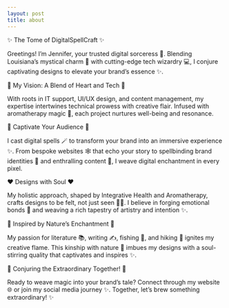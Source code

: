 ```yaml
---
layout: post
title: about
---
```


✨ The Tome of DigitalSpellCraft ✨

Greetings! I’m Jennifer, your trusted digital sorceress 🔮. Blending Louisiana’s mystical charm 🌙 with cutting-edge tech wizardry 💻, I conjure captivating designs to elevate your brand’s essence ✨.

💖 My Vision: A Blend of Heart and Tech 💖

With roots in IT support, UI/UX design, and content management, my expertise intertwines technical prowess with creative flair. Infused with aromatherapy magic 🌿, each project nurtures well-being and resonance.

🌟 Captivate Your Audience 🌟

I cast digital spells 🪄 to transform your brand into an immersive experience ✨. From bespoke websites 🕸️ that echo your story to spellbinding brand identities 🧿 and enthralling content 📢, I weave digital enchantment in every pixel.

❤️ Designs with Soul ❤️

My holistic approach, shaped by Integrative Health and Aromatherapy, crafts designs to be felt, not just seen 👀🥰. I believe in forging emotional bonds 🤝 and weaving a rich tapestry of artistry and intention ✨.

🌿 Inspired by Nature’s Enchantment 🌿

My passion for literature 📚, writing ✍️, fishing 🎣, and hiking 🥾 ignites my creative flame. This kinship with nature 🌿 imbues my designs with a soul-stirring quality that captivates and inspires ✨.

🤝 Conjuring the Extraordinary Together! 🤝

Ready to weave magic into your brand’s tale? Connect through my website 🌐 or join my social media journey ✨. Together, let’s brew something extraordinary! ✨
